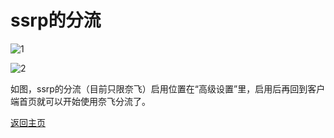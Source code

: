 # ssrp的分流

![1](https://user-images.githubusercontent.com/73426989/150640185-5b1f7a4b-5771-4761-b3b7-8fffc183c32b.jpg)          

![2](https://user-images.githubusercontent.com/73426989/150640192-56c06895-f2f0-41aa-80cb-eac4899e482d.jpg)           

如图，ssrp的分流（目前只限奈飞）启用位置在“高级设置”里，启用后再回到客户端首页就可以开始使用奈飞分流了。              

[返回主页](../README.md)      


